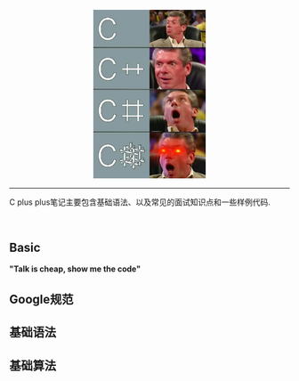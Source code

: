 <p align="center"><img width="40%" src="pic/cppppppppp.jpg" /></p>

--------------------------------------------------------------------------------

C plus plus笔记主要包含基础语法、以及常见的面试知识点和一些样例代码.

<br/>

## Basic

**"Talk is cheap, show me the code"**

## Google规范


## 基础语法

## 基础算法

